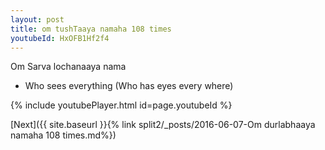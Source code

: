 ```yaml
---
layout: post
title: om tushTaaya namaha 108 times
youtubeId: HxOFB1Hf2f4
---
```

 
 
Om Sarva lochanaaya nama 
 
 -  Who sees everything (Who has eyes every where) 
 
  
 
  
 
 
 
 
 
 


{% include youtubePlayer.html id=page.youtubeId %}
 
[Next]({{ site.baseurl }}{% link  split2/_posts/2016-06-07-Om durlabhaaya namaha 108 times.md%})
 
